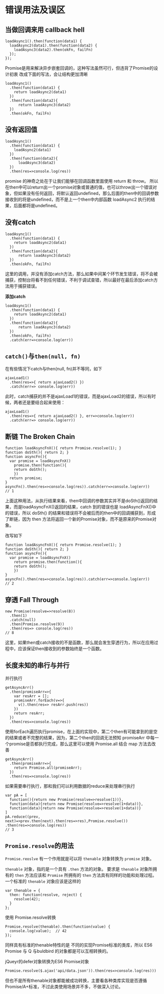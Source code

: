 # 错误用法及误区

## 当做回调来用 callback hell
```
loadAsync1().then(function(data1) {
  loadAsync2(data1).then(function(data2) {
    loadAsync3(data2).then(okFn, failFn)
  });
});
```

Promise是用来解决异步嵌套回调的，这种写法虽然可行，但违背了Promise的设计初衷
改成下面的写法，会让结构更加清晰

```
loadAsync1()
  .then(function(data1) {
    return loadAsync2(data1)
  })
  .then(function(data2){
      return loadAsync3(data2)
  })
  .then(okFn, failFn)
```

## 没有返回值
```
loadAsync1()
  .then(function(data1) {
    loadAsync2(data1)
  })
  .then(function(data2){
      loadAsync3(data2)
  })
  .then(res=>console.log(res))

```

promise 的神奇之处在于让我们能够在回调函数里面使用 return 和 throw。
所以在then中可以return出一个promise对象或普通的值，也可以throw出一个错误对象，但如果没有任何返回，将默认返回undefined，那么后面的then中的回调参数接收到的将是undefined，而不是上一个then中内部函数 loadAsync2 执行的结果，后面都将是undefined。

## 没有catch
```
loadAsync1()
  .then(function(data1) {
    return loadAsync2(data1)
  })
  .then(function(data2){
      return loadAsync3(data2)
  })
  .then(okFn, failFn)
```

这里的调用，并没有添加catch方法，那么如果中间某个环节发生错误，将不会被捕获，控制台将看不到任何错误，不利于调试查错，所以最好在最后添加catch方法用于捕获错误。

**添加catch**
```
loadAsync1()
  .then(function(data1) {
    return loadAsync2(data1)
  })
  .then(function(data2){
      return loadAsync3(data2)
  })
  .then(okFn, failFn)
  .catch(err=>console.log(err))

```

## `catch()`与`then(null, fn)`
在有些情况下catch与then(null, fn)并不等同，如下

```
ajaxLoad1()
  .then(res=>{ return ajaxLoad2() })
  .catch(err=> console.log(err))
```

此时，catch捕获的并不是ajaxLoad1的错误，而是ajaxLoad2的错误，所以有时候，两者还是要结合起来使用：
```
ajaxLoad1()
  .then(res=>{ return ajaxLoad2() }, err=>console.log(err))
  .catch(err=> console.log(err))
```

## 断链 The Broken Chain
```
function loadAsyncFnX(){ return Promise.resolve(1); }
function doSth(){ return 2; }
function asyncFn(){
  var promise = loadAsyncFnX()
    promise.then(function(){
    return doSth();
    })
  return promise;
}
asyncFn().then(res=>console.log(res)).catch(err=>console.log(err))
// 1
```

上面这种用法，从执行结果来看，then中回调的参数其实并不是doSth()返回的结果，而是loadAsyncFnX()返回的结果，catch 到的错误也是 loadAsyncFnX()中的错误，所以 doSth() 的结果和错误将不会被后而的then中的回调捕获到，形成了断链，因为 then 方法将返回一个新的Promise对象，而不是原来的Promise对象。

改写如下

```
function loadAsyncFnX(){ return Promise.resolve(1); }
function doSth(){ return 2; }
function asyncFn(){
  var promise = loadAsyncFnX()
    return promise.then(function(){
    return doSth();
    })
}
asyncFn().then(res=>console.log(res)).catch(err=>console.log(err))
// 2
```

## 穿透 Fall Through
```
new Promise(resolve=>resolve(8))
  .then(1)
  .catch(null)
  .then(Promise.resolve(9))
  .then(res=> console.log(res))
// 8
```

这里，如果then或catch接收的不是函数，那么就会发生穿透行为，所以在应用过程中，应该保证then接收到的参数始终是一个函数。

## 长度未知的串行与并行
并行执行

```
getAsyncArr()
  .then(promiseArr=>{
    var resArr = [];
    promiseArr.forEach(v=>{
      v().then(res=> resArr.push(res))
    })
    return resArr;
  })
  .then(res=>console.log(res))
```

使用forEach遍历执行promise，在上面的实现中，第二个then有可能拿到的是空的结果或者不完整的结果，因为，第二个then的回调无法预知 promiseArr 中每一个promise是否都执行完成，那么这里可以使用 Promise.all 结合 map 方法去改善

```
getAsyncArr()
  .then(promiseArr=>{
    return Promise.all(promiseArr);
  })
  .then(res=>console.log(res))
```

如果需要串行执行，那和我们可以利用数据的reduce来处理串行执行

```
var pA = [
  function(){return new Promise(resolve=>resolve(1))},
  function(data){return new Promise(resolve=>resolve(1+data))},
  function(data){return new Promise(resolve=>resolve(1+data))}
]
pA.reduce((prev, next)=>prev.then(next).then(res=>res),Promise.resolve())
.then(res=>console.log(res))
// 3
```

## `Promise.resolve`的用法

`Promise.reoslve` 有一个作用就是可以将 `thenable` 对象转换为 `promise` 对象。

`thenable` 对象，指的是一个具有 `.then` 方法的对象。
要求是 `thenable` 对象所拥有的 `then` 方法应该和 `Promise` 所拥有的 `then` 方法具有同样的功能和处理过程。
一个标准的 `thenable` 对象应该是这样的

```
var thenable = {
  then: function(resolve, reject) {
    resolve(42);
  }
};
```

使用 Promise.resolve转换

```
Promise.resolve(thenable).then(function(value) {
  console.log(value);  // 42
});
```

同样具有标准的thenable特性的是 不同的实现Promise标准的类库，所以 ES6 Promise 与 Q 与buldbird 的对象都是可以互相转换的。

jQueyr的defer对象转换为ES6 Promise对象

```
Promise.resolve($.ajax('api/data.json')).then(res=>console.log(res)))
```

但也不是所有thenable对象都能被成功转换，主要看各种类库实现是否遵循 Promise/A+标准，不过此类使用场景并不多，不做深入讨论。